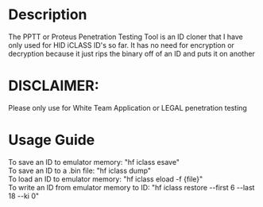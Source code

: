 # Description
The PPTT or Proteus Penetration Testing Tool is an ID cloner that I have only used for HID iCLASS ID's so far. It has no need for encryption or decryption because it just rips the binary off of an ID and puts it on another
# DISCLAIMER:
Please only use for White Team Application or LEGAL penetration testing
# Usage Guide
To save an ID to emulator memory: "hf iclass esave"  
To save an ID to a .bin file: "hf iclass dump"  
To load an ID to emulator memory: "hf iclass eload -f {file}"  
To write an ID from emulator memory to ID: "hf iclass restore --first 6 --last 18 --ki 0"  
